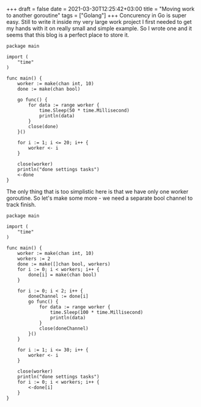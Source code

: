 +++ 
draft = false
date = 2021-03-30T12:25:42+03:00
title = "Moving work to another goroutine"
tags = ["Golang"]
+++
Concurency in Go is super easy. Still to write it inside my very large work project I first needed to get my hands with it on really small and simple example. So I wrote one and it seems that this blog is a perfect place to store it.
```
package main

import (
	"time"
)

func main() {
	worker := make(chan int, 10)
	done := make(chan bool)

	go func() {
		for data := range worker {
			time.Sleep(50 * time.Millisecond)
			println(data)
		}
		close(done)
	}()

	for i := 1; i <= 20; i++ {
		worker <- i
	}

	close(worker)
	println("done settings tasks")
	<-done
}
```
The only thing that is too simplistic here is that we have only one worker goroutine. So let's make some more - we need a separate bool channel to track finish.
```
package main

import (
	"time"
)

func main() {
	worker := make(chan int, 10)
	workers := 2
	done := make([]chan bool, workers)
	for i := 0; i < workers; i++ {
		done[i] = make(chan bool)
	}

	for i := 0; i < 2; i++ {
		doneChannel := done[i]
		go func() {
			for data := range worker {
				time.Sleep(100 * time.Millisecond)
				println(data)
			}
			close(doneChannel)
		}()
	}

	for i := 1; i <= 30; i++ {
		worker <- i
	}

	close(worker)
	println("done settings tasks")
	for i := 0; i < workers; i++ {
		<-done[i]
	}
}
```
